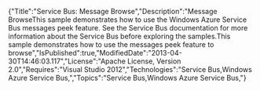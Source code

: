 {"Title":"Service Bus: Message Browse","Description":"Message BrowseThis sample demonstrates how to use the Windows Azure Service Bus messages peek feature. See the Service Bus documentation for more information about the Service Bus before exploring the samples.This sample demonstrates how to use the messages peek feature to browse","IsPublished":true,"ModifiedDate":"2013-04-30T14:46:03.117","License":"Apache License, Version 2.0","Requires":"Visual Studio 2012","Technologies":"Service Bus,Windows Azure Service Bus,","Topics":"Service Bus,Windows Azure Service Bus,"}